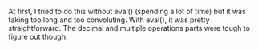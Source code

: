 At first, I tried to do this without eval() (spending a lot of time) but it was taking too long and too convoluting. With eval(), it was pretty straightforward. The decimal and multiple operations parts were tough to figure out though.
